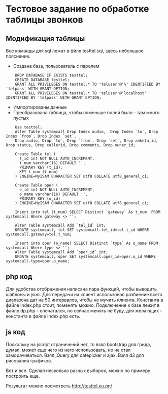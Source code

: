 Тестовое задание по обработке таблицы звонков
==============

Модификация таблицы
--------------
Все команды для sql лежат в фйле testtel.sql, здесь небольшое пояснение.

- Создана база, пользователь с паролем

```MySQL
    DROP DATABASE IF EXISTS testtel;
    CREATE DATABASE testtel;
    GRANT ALL PRIVILEGES ON testtel.* TO 'teluser'@'%' IDENTIFIED BY 'telpass' WITH GRANT OPTION;
    GRANT ALL PRIVILEGES ON testtel.* TO 'teluser'@'localhost' IDENTIFIED BY 'telpass' WITH GRANT OPTION;
```

- Импортированы данные
- Преобразована таблица, чтобы поменьше полей было - там много пустых

```MySQL
    Use testtel;
    Alter Table systemcall Drop Index audio,  Drop Index `to`, Drop Index `from`, Drop Index `set`,
    Drop audio, Drop `to`, Drop `from`, Drop `set`, Drop anketa_id, Drop status, Drop callerid, Drop comments, Drop owner_id;

    Create Table tel (
      t_id int NOT NULL AUTO_INCREMENT,
      t_num varchar(16) DEFAULT '',
      PRIMARY KEY (t_id),
      KEY t_num (t_num)
    ) ENGINE=MyISAM CHARACTER SET utf8 COLLATE utf8_general_ci;

    Create Table oper (
      o_id int NOT NULL AUTO_INCREMENT,
      o_name varchar(16) DEFAULT '',
      PRIMARY KEY (o_id)
    ) ENGINE=MyISAM CHARACTER SET utf8 COLLATE utf8_general_ci;

    Insert into tel (t_num) SELECT Distinct `gateway` As t_num  FROM systemcall Where gateway <> '';

    Alter Table systemcall Add `tel_id` int;
    UPDATE systemcall, tel SET systemcall.tel_id=tel.t_id WHERE systemcall.gateway=tel.t_num;

    Insert into oper (o_name) SELECT Distinct `type` As o_name FROM systemcall Where type <> '';
    Alter Table systemcall Add `oper_id` int;
    UPDATE systemcall, oper SET systemcall.oper_id=oper.o_id WHERE systemcall.type=oper.o_name;
```


php код
--------------
Для удобства отображения написана пара функций, чтобы выводить шаблоны и json.
Для передачи на клиент использовал разбиение всего диапазона дат на 50 интервалов, чтобы не мучить клиента.
Константа в файле index.php стоит, поменять можно.
Подключение к базе лежит в файле dp.php - опечатался, но сейчас менять не буду, для желающих - константа в файле index.php есть.

js код
--------------
Поскольку на jscript ограничений нет, то взял bootstrap для грида, думал, может еще чего из него использовать, но не стал заморачиваться.
Взял jQuery для datepicker и ajax.
Взял d3 для рисования графиков.

Вот и все. Сделал несколько разных выборок, можно по примеру построить еще.

Результат можно посмотреть http://testtel.eu.pn/
